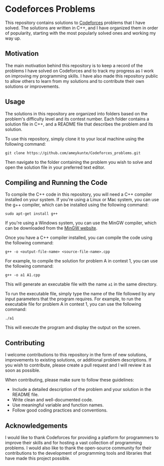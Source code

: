 
# Codeforces Problems

This repository contains solutions to [Codeforces](https://codeforces.com/) problems that I have solved. The solutions are written in C++, and I have organized them in order of popularity, starting with the most popularly solved ones and working my way up.

## Motivation

The main motivation behind this repository is to keep a record of the problems I have solved on Codeforces and to track my progress as I work on improving my programming skills. I have also made this repository public to allow others to learn from my solutions and to contribute their own solutions or improvements.

## Usage

The solutions in this repository are organized into folders based on the problem's difficulty level and its contest number. Each folder contains a solution file in C++, and a README file that describes the problem and its solution.

To use this repository, simply clone it to your local machine using the following command:

```
git clone https://github.com/ameykunte/Codeforces_problems.git
```

Then navigate to the folder containing the problem you wish to solve and open the solution file in your preferred text editor.

## Compiling and Running the Code

To compile the C++ code in this repository, you will need a C++ compiler installed on your system. If you're using a Linux or Mac system, you can use the g++ compiler, which can be installed using the following command:

```
sudo apt-get install g++
```

If you're using a Windows system, you can use the MinGW compiler, which can be downloaded from the [MinGW website](https://sourceforge.net/projects/mingw/).

Once you have a C++ compiler installed, you can compile the code using the following command:

```
g++ -o <output-file-name> <source-file-name>.cpp
```

For example, to compile the solution for problem A in contest 1, you can use the following command:

```
g++ -o a1 A1.cpp
```

This will generate an executable file with the name `a1` in the same directory.

To run the executable file, simply type the name of the file followed by any input parameters that the program requires. For example, to run the executable file for problem A in contest 1, you can use the following command:

```
./a1
```

This will execute the program and display the output on the screen.

## Contributing

I welcome contributions to this repository in the form of new solutions, improvements to existing solutions, or additional problem descriptions. If you wish to contribute, please create a pull request and I will review it as soon as possible.

When contributing, please make sure to follow these guidelines:

- Include a detailed description of the problem and your solution in the README file.
- Write clean and well-documented code.
- Use meaningful variable and function names.
- Follow good coding practices and conventions.



## Acknowledgements

I would like to thank Codeforces for providing a platform for programmers to improve their skills and for hosting a vast collection of programming problems. I would also like to thank the open-source community for their contributions to the development of programming tools and libraries that have made this project possible.


